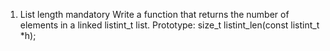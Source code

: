 1. List length
mandatory
Write a function that returns the number of elements in a linked listint_t list.
Prototype: size_t listint_len(const listint_t *h);
